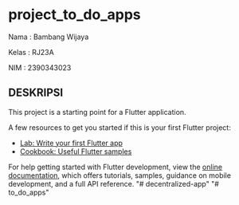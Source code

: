 # project_to_do_apps

Nama : Bambang Wijaya

Kelas : RJ23A

NIM : 2390343023

## DESKRIPSI

This project is a starting point for a Flutter application.

A few resources to get you started if this is your first Flutter project:

- [Lab: Write your first Flutter app](https://docs.flutter.dev/get-started/codelab)
- [Cookbook: Useful Flutter samples](https://docs.flutter.dev/cookbook)

For help getting started with Flutter development, view the
[online documentation](https://docs.flutter.dev/), which offers tutorials,
samples, guidance on mobile development, and a full API reference.
"# decentralized-app" 
"# to_do_apps" 
